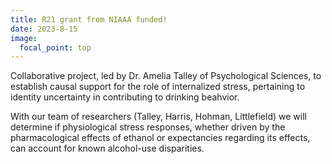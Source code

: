 ```yaml
---
title: R21 grant from NIAAA funded!
date: 2023-8-15
image:
  focal_point: top
---
```

Collaborative project, led by Dr. Amelia Talley of Psychological Sciences, to establish causal support for the role of internalized stress, pertaining to identity uncertainty in contributing to drinking beahvior. 

With our team of researchers (Talley, Harris, Hohman, Littlefield) we will determine if physiological stress responses, whether driven by the pharmacological effects of
ethanol or expectancies regarding its effects, can account for known alcohol-use disparities.




